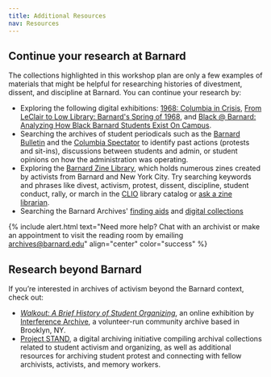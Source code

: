 ```yaml
---
title: Additional Resources
nav: Resources
---
```


## Continue your research at Barnard

The collections highlighted in this workshop plan are only a few examples of materials that might be helpful for researching histories of divestment, dissent, and discipline at Barnard. You can continue your research by: 
- Exploring the following digital exhibitions: [1968: Columbia in Crisis](https://exhibitions.library.columbia.edu/exhibits/show/1968), [From LeClair to Low Library: Barnard's Spring of 1968](https://barnardarchives.omeka.net/collections/show/3), and [Black @ Barnard: Analyzing How Black Barnard Students Exist On Campus](https://scalar.usc.edu/works/blackbarnard/index).
- Searching the archives of student periodicals such as the [Barnard Bulletin](https://digitalcollections.barnard.edu/bulletin) and the [Columbia Spectator](https://spectatorarchive.library.columbia.edu/) to identify past actions (protests and sit-ins), discussions between students and admin, or student opinions on how the administration was operating.
- Exploring the [Barnard Zine Library](https://zines.barnard.edu/), which holds numerous zines created by activists from Barnard and New York City. Try searching keywords and phrases like divest, activism, protest, dissent, discipline, student conduct, rally, or march in the [CLIO](https://clio.columbia.edu/catalog) library catalog or [ask a zine librarian](mailto:zines@barnard.edu). 
- Searching the Barnard Archives' [finding aids](https://collections.barnard.edu/public) and [digital collections](https://digitalcollections.barnard.edu/)

{% include alert.html text="Need more help? Chat with an archivist or make an appointment to visit the reading room by emailing [archives@barnard.edu](mailto:archives@barnard.edu)" align="center" color="success" %}

## Research beyond Barnard

If you’re interested in archives of activism beyond the Barnard context, check out: 
- [*Walkout: A Brief History of Student Organizing*](https://walkout.interferencearchive.org/), an online exhibition by [Interference Archive](https://interferencearchive.org/), a volunteer-run community archive based in Brooklyn, NY.
- [Project STAND](https://standarchives.com/), a digital archiving initiative compiling archival collections related to student activism and organizing, as well as additional resources for archiving student protest and connecting with fellow archivists, activists, and memory workers. 
